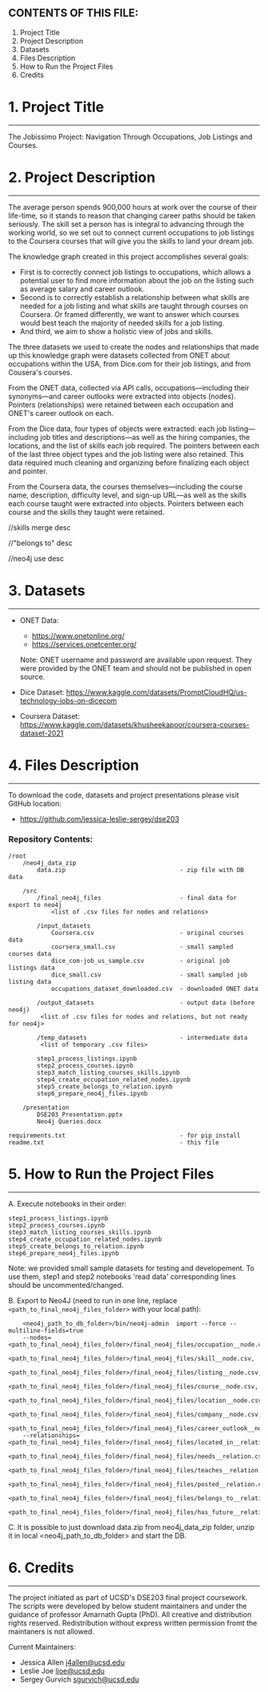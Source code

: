 ## CONTENTS OF THIS FILE:

1. Project Title
2. Project Description
3. Datasets
4. Files Description
5. How to Run the Project Files
6. Credits

# 1. Project Title
--------

The Jobissimo Project: Navigation Through Occupations, Job Listings and Courses.



# 2. Project Description
--------
The average person spends 900,000 hours at work over the course of their life-time, so it stands to reason that changing career paths should be taken seriously. The skill set a person has is integral to advancing through the working world, so we set out to connect current occupations to job listings to the Coursera courses that will give you the skills to land your dream job.

The knowledge graph created in this project accomplishes several goals:
* First is to correctly connect job listings to occupations, which allows a potential user to find more information about the job on the listing such as average salary and career outlook.
* Second is to correctly establish a relationship between what skills are needed for a job listing and what skills are taught through courses on Coursera. Or framed differently, we want to answer which courses would best teach the majority of needed skills for a job listing.
* And third, we aim to show a holistic view of jobs and skills.

The three datasets we used to create the nodes and relationships that made up this knowledge graph were datasets collected from ONET about occupations within the USA, from Dice.com for their job listings, and from Cousera's courses.

From the ONET data, collected via API calls, occupations—including their synonyms—and career outlooks were extracted into objects (nodes). Pointers (relationships) were retained between each occupation and ONET's career outlook on each.

From the Dice data, four types of objects were extracted: each job listing—including job titles and descriptions—as well as the hiring companies, the locations, and the list of skills each job required. The pointers between each of the last three object types and the job listing were also retained. This data required much cleaning and organizing before finalizing each object and pointer.

From the Coursera data, the courses themselves—including the course name, description, difficulty level, and sign-up URL—as well as the skills each course taught were extracted into objects. Pointers between each course and the skills they taught were retained.

//skills merge desc

//"belongs to" desc

//neo4j use desc

# 3. Datasets
--------
- ONET Data:
    - https://www.onetonline.org/
    - https://services.onetcenter.org/

    Note: ONET username and password are available upon request. They were provided
by the ONET team and should not be published in open source.

- Dice Dataset:
    https://www.kaggle.com/datasets/PromptCloudHQ/us-technology-jobs-on-dicecom

- Coursera Dataset:
https://www.kaggle.com/datasets/khusheekapoor/coursera-courses-dataset-2021

# 4. Files Description
--------
To download the code, datasets and project presentations please visit GitHub location:
- https://github.com/jessica-leslie-sergey/dse203

### Repository Contents:
```
/root
    /neo4j_data_zip
        data.zip                                - zip file with DB data

    /src
        /final_neo4j_files                      - final data for export to neo4j
            <list of .csv files for nodes and relations>
	    
        /input_datasets
            Coursera.csv                        - original courses data
            coursera_small.csv                  - small sampled courses data
            dice_com-job_us_sample.csv          - original job listings data
            dice_small.csv                      - small sampled job listing data
            occupations_dataset_downloaded.csv  - downloaded ONET data

        /output_datasets                        - output data (before neo4j)
	     <list of .csv files for nodes and relations, but not ready for neo4j>
	     
        /temp_datasets                          - intermediate data
	     <list of temporary .csv files>
	     
        step1_process_listings.ipynb
        step2_process_courses.ipynb
        step3_match_listing_courses_skills.ipynb
        step4_create_occupation_related_nodes.ipynb
        step5_create_belongs_to_relation.ipynb
        step6_prepare_neo4j_files.ipynb

    /presentation
        DSE203_Presentation.pptx
        Neo4j Queries.docx

requirements.txt                                - for pip install
readme.txt                                      - this file
```


# 5. How to Run the Project Files
-----------
A. Execute notebooks in their order:

    step1_process_listings.ipynb
    step2_process_courses.ipynb
    step3_match_listing_courses_skills.ipynb
    step4_create_occupation_related_nodes.ipynb
    step5_create_belongs_to_relation.ipynb
    step6_prepare_neo4j_files.ipynb

Note:   we provided small sample datasets for testing and developement.
        To use them, step1 and step2 notebooks 'read data' corresponding lines
        should be uncommented/changed.

B. Export to Neo4J (need to run in one line, replace `<path_to_final_neo4j_files_folder>` with your local path):
```
    <neo4j_path_to_db_folder>/bin/neo4j-admin  import --force --multiline-fields=true
    --nodes=<path_to_final_neo4j_files_folder>/final_neo4j_files/occupation__node.csv,
    <path_to_final_neo4j_files_folder>/final_neo4j_files/skill__node.csv,
    <path_to_final_neo4j_files_folder>/final_neo4j_files/listing__node.csv,
    <path_to_final_neo4j_files_folder>/final_neo4j_files/course__node.csv,
    <path_to_final_neo4j_files_folder>/final_neo4j_files/location__node.csv,
    <path_to_final_neo4j_files_folder>/final_neo4j_files/company__node.csv,
    <path_to_final_neo4j_files_folder>/final_neo4j_files/career_outlook__node.csv
    --relationships=<path_to_final_neo4j_files_folder>/final_neo4j_files/located_in__relation.csv,
    <path_to_final_neo4j_files_folder>/final_neo4j_files/needs__relation.csv,
    <path_to_final_neo4j_files_folder>/final_neo4j_files/teaches__relation.csv,
    <path_to_final_neo4j_files_folder>/final_neo4j_files/posted__relation.csv,
    <path_to_final_neo4j_files_folder>/final_neo4j_files/belongs_to__relation.csv,
    <path_to_final_neo4j_files_folder>/final_neo4j_files/has_future__relation.csv
```
C. It is possible to just download data.zip from neo4j_data_zip folder, unzip it in local <neo4j_path_to_db_folder> and start the DB.

# 6. Credits
-----------

The project initiated as part of UCSD's DSE203 final project coursework.
The scripts were developed by below student maintainers and under the guidance of professor Amarnath Gupta (PhD).
All creative and distribution rights reserved. Redistribution without express written permission fromt the maintaners is not allowed.

Current Maintainers:
- Jessica Allen <j4allen@ucsd.edu>
- Leslie Joe <ljoe@ucsd.edu>
- Sergey Gurvich <sgurvich@ucsd.edu>

